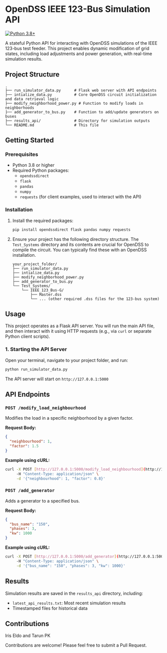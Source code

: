 # OpenDSS IEEE 123-Bus Simulation API

[![Python 3.8+](https://img.shields.io/badge/python-3.8+-blue.svg)](https://www.python.org/downloads/)

A stateful Python API for interacting with OpenDSS simulations of the IEEE 123-bus test feeder. This project enables dynamic modification of grid states, including load adjustments and power generation, with real-time simulation results.


## Project Structure

```
.
├── run_simulator_data.py      # Flask web server with API endpoints
├── intialize_data.py          # Core OpenDSS circuit initialization and data retrieval logic
├── modify_neighborhood_power.py # Function to modify loads in neighborhoods
├── add_generator_to_bus.py    # Function to add/update generators on buses
├── results_api/               # Directory for simulation outputs
└── README.md                  # This file
```

## Getting Started

### Prerequisites

- Python 3.8 or higher
- Required Python packages:
  - `opendssdirect`
  - `flask`
  - `pandas`
  - `numpy`
  - `requests` (for client examples, used to interact with the API)

### Installation

1.  Install the required packages:
    ```bash
    pip install opendssdirect flask pandas numpy requests
    ```

2.  Ensure your project has the following directory structure. The `Test_Systems` directory and its contents are crucial for OpenDSS to compile the circuit. You can typically find these with an OpenDSS installation.
    ```
    your_project_folder/
    ├── run_simulator_data.py
    ├── intialize_data.py
    ├── modify_neighborhood_power.py
    ├── add_generator_to_bus.py
    └── Test_Systems/
        └── IEEE_123_Bus-G/
            ├── Master.dss
            └── ... (other required .dss files for the 123-bus system)
    ```

## Usage

This project operates as a Flask API server. You will run the main API file, and then interact with it using HTTP requests (e.g., via `curl` or separate Python client scripts).

### 1. Starting the API Server

Open your terminal, navigate to your project folder, and run:

```bash
python run_simulator_data.py

```

The API server will start on `http://127.0.0.1:5000`

## API Endpoints

### `POST /modify_load_neighbourhood`
Modifies the load in a specific neighborhood by a given factor.

**Request Body:**
```json
{
  "neighbourhood": 1,
  "factor": 1.5
}
```

**Example using cURL:**
```bash
curl -X POST [http://127.0.0.1:5000/modify_load_neighbourhood](http://127.0.0.1:5000/modify_load_neighbourhood) \
     -H "Content-Type: application/json" \
     -d '{"neighbourhood": 1, "factor": 0.8}'
```

### `POST /add_generator`
Adds a generator to a specified bus.

**Request Body:**
```json
{
  "bus_name": "150",
  "phases": 3,
  "kw": 1000
}
```

**Example using cURL:**
```bash
curl -X POST [http://127.0.0.1:5000/add_generator](http://127.0.0.1:5000/add_generator) \
     -H "Content-Type: application/json" \
     -d '{"bus_name": "150", "phases": 3, "kw": 1000}'
```

## Results

Simulation results are saved in the `results_api` directory, including:
- `latest_api_results.txt`: Most recent simulation results
- Timestamped files for historical data

## Contributions
Iris Eldo and Tarun PK 

Contributions are welcome! Please feel free to submit a Pull Request.
